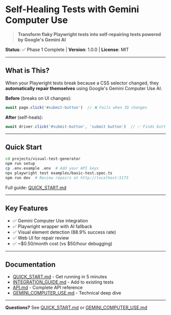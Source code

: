 # Self-Healing Tests with Gemini Computer Use

> **Transform flaky Playwright tests into self-repairing tests powered by Google's Gemini AI**

**Status**: ✅ Phase 1 Complete | **Version**: 1.0.0 | **License**: MIT

---

## What is This?

When your Playwright tests break because a CSS selector changed, they **automatically repair themselves** using Google's Gemini Computer Use AI.

**Before** (breaks on UI changes):
```typescript
await page.click('#submit-button')  // ❌ Fails when ID changes
```

**After** (self-heals):
```typescript
await driver.click('#submit-button', 'submit button')  // ✅ Finds button visually if selector breaks
```

---

## Quick Start

```bash
cd projects/visual-test-generator
npm run setup
cp .env.example .env  # Add your API keys
npx playwright test examples/basic-test.spec.ts
npm run dev  # Review repairs at http://localhost:5173
```

Full guide: [QUICK_START.md](QUICK_START.md)

---

## Key Features

- ✅ Gemini Computer Use integration
- ✅ Playwright wrapper with AI fallback
- ✅ Visual element detection (88.9% success rate)
- ✅ Web UI for repair review
- ✅ ~$0.50/month cost (vs $50/hour debugging)

---

## Documentation

- [QUICK_START.md](QUICK_START.md) - Get running in 5 minutes
- [INTEGRATION_GUIDE.md](INTEGRATION_GUIDE.md) - Add to existing tests
- [API.md](API.md) - Complete API reference
- [GEMINI_COMPUTER_USE.md](GEMINI_COMPUTER_USE.md) - Technical deep dive

---

**Questions?** See [QUICK_START.md](QUICK_START.md) or [GEMINI_COMPUTER_USE.md](GEMINI_COMPUTER_USE.md)
